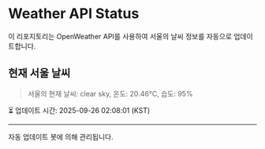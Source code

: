 
# Weather API Status

이 리포지토리는 OpenWeather API를 사용하여 서울의 날씨 정보를 자동으로 업데이트합니다.

## 현재 서울 날씨
> 서울의 현재 날씨: clear sky, 온도: 20.46°C, 습도: 95%

⏳ 업데이트 시간: 2025-09-26 02:08:01 (KST)

---
자동 업데이트 봇에 의해 관리됩니다.
